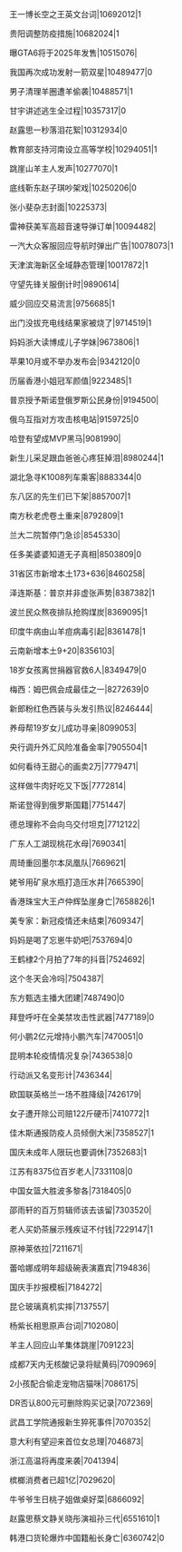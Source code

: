 王一博长空之王英文台词|10692012|1

贵阳调整防疫措施|10682024|1

曝GTA6将于2025年发售|10515076|

我国再次成功发射一箭双星|10489477|0

男子清理羊圈遭羊偷袭|10488571|1

甘宇讲述逃生全过程|10357317|0

赵露思一秒落泪花絮|10312934|0

教育部支持河南设立高等学校|10294051|1

跳崖山羊主人发声|10277070|1

底线靳东赵子琪吵架戏|10250206|0

张小斐杂志封面|10225373|

雷神获美军高超音速导弹订单|10094482|

一汽大众客服回应导航时弹出广告|10078073|1

天津滨海新区全域静态管理|10017872|1

守望先锋关服倒计时|9890614|

威少回应交易流言|9756685|1

出门没拔充电线结果家被烧了|9714519|1

妈妈浙大读博成儿子学妹|9673806|1

苹果10月或不举办发布会|9342120|0

历届香港小姐冠军颜值|9223485|1

普京授予斯诺登俄罗斯公民身份|9194500|

俄乌互指对方攻击核电站|9159725|0

哈登有望成MVP黑马|9081990|

新生儿采足跟血爸爸心疼狂掉泪|8980244|1

湖北急寻K1008列车乘客|8883344|0

东八区的先生们已下架|8857007|1

南方秋老虎卷土重来|8792809|1

兰大二院暂停门急诊|8545330|

任多美婆婆知道无子真相|8503809|0

31省区市新增本土173+636|8460258|

泽连斯基：普京并非虚张声势|8387382|1

波兰民众熬夜排队抢购煤炭|8369095|1

印度牛病由山羊痘病毒引起|8361478|1

云南新增本土9+20|8356103|

18岁女孩离世捐器官救6人|8349479|0

梅西：姆巴佩会成最佳之一|8272639|0

新郎粉红色西装与头发引热议|8246444|

养母帮19岁女儿成功寻亲|8099053|

央行调升外汇风险准备金率|7905504|1

如何看待王甜心的画卖2万|7779471|

这样做牛肉好吃又下饭|7772814|

斯诺登得到俄罗斯国籍|7751447|

德总理称不会向乌交付坦克|7712122|

广东人工湖现桃花水母|7690341|

周琦重回墨尔本凤凰队|7669621|

姥爷用矿泉水瓶打造压水井|7665390|

香港珠宝大王卢仲辉坠崖身亡|7658826|1

美专家：新冠疫情还未结束|7609347|

妈妈是喝了忘崽牛奶吧|7537694|0

王鹤棣2个月拍了7年的抖音|7524692|

这个冬天会冷吗|7504387|

东方甄选主播大团建|7487490|0

拜登呼吁在全美禁攻击性武器|7477189|0

何小鹏2亿元增持小鹏汽车|7470051|0

昆明本轮疫情情况复杂|7436538|0

行动派又名变形计|7436344|

欧国联英格兰一场不胜降级|7426179|

女子遭开除公司赔122斤硬币|7410772|1

佳木斯通报防疫人员倾倒大米|7358527|1

国庆未成年人限玩也要调休|7352683|1

江苏有8375位百岁老人|7331108|0

中国女篮大胜波多黎各|7318405|0

邵雨轩的百万剪辑师该去该留|7303520|

老人买奶茶展示残疾证不付钱|7229147|1

原神莱依拉|7211671|

蕾哈娜成明年超级碗表演嘉宾|7194836|

国庆手抄报模板|7184272|

昆仑玻璃真机实摔|7137557|

杨紫长相思原声台词|7102080|

羊主人回应山羊集体跳崖|7091223|

成都7天内无核酸记录将赋黄码|7090969|

2小孩配合偷走宠物店猫咪|7086175|

DR否认800元可删除购买记录|7072369|

武昌工学院通报新生猝死事件|7070352|

意大利有望迎来首位女总理|7046873|

浙江高温将再度来袭|7041394|

槟榔消费者已超1亿|7029620|

牛爷爷生日桃子姐做桌好菜|6866092|

赵露思蔡文静关晓彤演祖孙三代|6551610|1

韩港口货轮爆炸中国籍船长身亡|6360742|0

